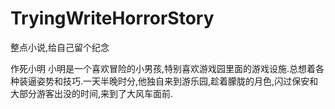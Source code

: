 # TryingWriteHorrorStory
整点小说,给自己留个纪念

作死小明
小明是一个喜欢冒险的小男孩,特别喜欢游戏园里面的游戏设施.总想着各种装逼姿势和技巧.一天半晚时分,他独自来到游乐园,趁着朦胧的月色,闪过保安和大部分游客出没的时间,来到了大风车面前.




